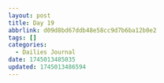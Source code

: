 ```yaml
---
layout: post
title: Day 19
abbrlink: d09d8bd67ddb48e58cc9d7b6ba12b0e2
tags: []
categories:
  - Dailies Journal
date: 1745013485035
updated: 1745013486594
---
```

